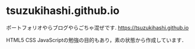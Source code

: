 # tsuzukihashi.github.io
ポートフォリオやらブログやらごちゃ混ぜです. 
https://tsuzukihashi.github.io  
  
HTML5 CSS JavaScriptの勉強の目的もあり，素の状態から作成しています．  

